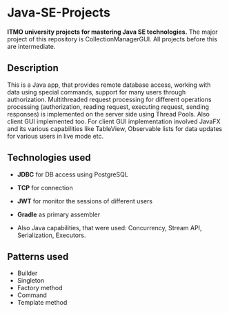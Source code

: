 # Java-SE-Projects
**ITMO university projects for mastering Java SE technologies.**
The major project of this repository is CollectionManagerGUI. All projects before this are intermediate.

## Description
This is a Java app, that provides remote database access, working with data using special commands, support for many users through authorization. Multithreaded request processing for different operations processing (authorization, reading request, executing request, sending responses) is implemented on the server side using Thread Pools. Also client GUI implemented too. For client GUI implementation involved JavaFX and its various capabilities like TableView, Observable lists for data updates for various users in live mode etc.

## Technologies used
* **JDBC** for DB access using PostgreSQL
* **TCP** for connection
* **JWT** for monitor the sessions of different users
* **Gradle** as primary assembler

* Also Java capabilities, that were used: Concurrency, Stream API, Serialization, Executors.

## Patterns used
* Builder
* Singleton
* Factory method
* Command
* Template method

